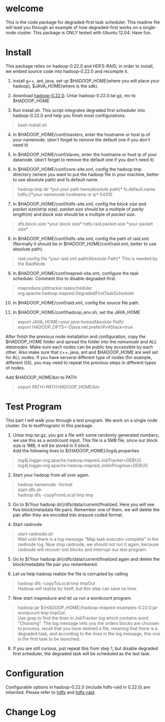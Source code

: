 welcome
=====

This is the code package for degraded-first task scheduler. 
This readme file will lead you through an example of how degraded-first
works on a single-node cluster.
This package is ONLY tested with Ubuntu 12.04. Have fun.

Install
=====

This package relies on hadoop-0.22.0 and HDFS-RAID, in order to install, we embed 
source code into hadoop-0.22.0 and recompile it. 

1.  install g++, ant, java, set up $HADOOP_HOME(where you will place
    your hadoop), $JAVA_HOME(where is the sdk).

2.  download
    [hadoop-0.22.0](http://archive.apache.org/dist/hadoop/core/hadoop-0.22.0/hadoop-0.22.0.tar.gz).
    Untar hadoop-0.22.0.tar.gz, mv to $HADOOP_HOME

3.  Run install.sh. This script integrates degraded first scheduler into hadoop-0.22.0 and help you
finish most configurations.
>    bash install.sh

4.  In $HADOOP_HOME/conf/masters, enter the hostname or host ip of your namenode.
    (don't forget to remove the default one if you don't need it)

5.  In $HADOOP_HOME/conf/slaves, enter the hostname or host ip of your datanode.
    (don't forget to remove the default one if you don't need it)

6.  In $HADOOP_HOME/conf/core-site.xml, config the hadoop tmp directory
    (where you want to put the hadoop file in your machine, better to
    use absolute path) and
    fs.default.name.
>   <property>  
>     <name>hadoop.tmp.dir</name>  
>     <value>*put your path here(absolute path)*</value>  
>   </property>  
>   <property>  
>     <name>fs.default.name</name>  
>     <value>hdfs://*your namenode hostname or ip*:54310</value>  
>   </property>  
    
7.  In $HADOOP_HOME/conf/hdfs-site.xml, config the *block size* and *packet
    size*(strip size). *packet size* should be a multiple of *parity length*(m) and *block
    size* should be a multiple of *packet size*.
>    <property>  
>    <name>dfs.block.size</name>  
>    <value>*your block size*</value>  
>    </property>  
>    <property>  
>    <name>hdfs.raid.packet.size</name>  
>    <value>*your packet size*</value>  
>    </property>  

8.  In $HADOOP_HOME/conf/hdfs-site.xml, config the path of
    raid.xml (Normally it should be in $HADOOP_HOME/conf/raid.xml,
    better to use absolute path).
>   <property>  
>   <name>raid.config.file</name>  
>   <value>*your raid.xml path(Absolute Path)*</value>  
>   <description>This is needed by the RaidNode </description>  
>   </property>

9.  In $HADOOP_HOME/conf/mapred-site.xml, configure the task
scheduler.  Comment this to disable degraded-first.
>   <property>   
>     <name>mapreduce.jobtracker.taskscheduler</name>   
>     <value>org.apache.hadoop.mapred.DegradedFirstTaskScheduler</value>   
>   </property>  

10.  In $HADOOP_HOME/conf/raid.xml, config the source file path.
>   <srcPath prefix="hdfs://*namenode hostname or ip*:*port*/*file path*">

11.  In $HADOOP_HOME/conf/hadoop_env.sh, set the JAVA_HOME
>   export JAVA_HOME=*your java home(Absolute Path)*  
>   export HADOOP_OPTS=-Djava.net.preferIPv4Stack=true

After finish the previous node installation and configuration, copy the
$HADOOP_HOME folder and spread the folder into the *namenode* and *ALL*
*datanodes*. Make sure each nodes can be public key accessible by each
other. Also make sure that c++, java, ant and $HADOOP_HOME are well set
for ALL nodes. If you have serveral different type of nodes (for
example, different OS), you may need to repeat the previous steps in
different types of nodes.

Add $HADOOP_HOME/bin to PATH

>   export PATH=$PATH:$HADOOP_HOME/bin

Test Program
=====
This part I will walk your through a test program.  We work on a 
single node cluster.  Go to testProgram/ in this package.

1. Untar tmp.tar.gz, you got a file with some randomly generated
numbers, we use this as a wordcount input.  This file is a 5MB file,
since our block size is 1MB, it will be stored in 5 block.  
Add the following lines to ${HADOOP_HOME}/log4j.properties
>   log4j.logger.org.apache.hadoop.mapred.JobTracker=DEBUG  
>   log4j.logger.org.apache.hadoop.mapred.JobInProgress=DEBUG


2. Start your hadoop from all over again.
>   hadoop namenode -format  
>   start-dfs.sh  
>   hadoop dfs -copyFromLocal tmp tmp  

3. Go to ${Your hadoop dir}/dfs/data/current/finalized.  Here you
will see five block/metadata file pairs.  Remember one of them, we will
delete the pair after they are encoded into erasure coded format.

4. Start raidnode
>   start-raidnode.sh  
Wait until there is a log message "Map task executor complete" in the
raidnode log. Now stop raidnode, we should not run it again, because
raidnode will recover lost blocks and interrupt our test program.

5. Go to ${Your hadoop dir}/dfs/data/current/finalized again and delete
the block/metadata file pair you remembered. 

6. Let us help hadoop realize the file is corrupted by calling
>   hadoop dfs -copyToLocal tmp tmpOut  
Hadoop will realize by itself, but this step can save us time.

7. Now start mapreduce and let us run a wordcount program. 
>   hadoop jar ${HADOOP_HOME}/hadoop-mapred-examples-0.22.0.jar wordcount tmp tmpOut.  
Use grep to find the lines in JobTracker log which contains word "Choosing".
The log message tells you the orders blocks are choosen to process, recall that
you have deleted a file, meaning that there is a degraded task, and according to
the lines in the log message, this one is the first task to be launched. 

8. If you are still curious, just repeat this from step 1, but disable degraded
first scheduler, the degraded task will be scheduled as the last task.


Configuration
=====

Configurable options in hadoop-0.22.0 (include hdfs-raid in 0.22.0) are
inherited. Please refer to
[hdfs](http://hadoop.apache.org/docs/stable/cluster_setup.html) and
[hdfs-raid](http://wiki.apache.org/hadoop/HDFS-RAID).

Change Log
=====












